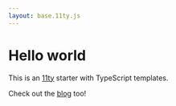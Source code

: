 ```yaml
---
layout: base.11ty.js
---
```


# Hello world

This is an [11ty](https://11ty.dev) starter with TypeScript templates.

Check out the [blog](/blog) too!